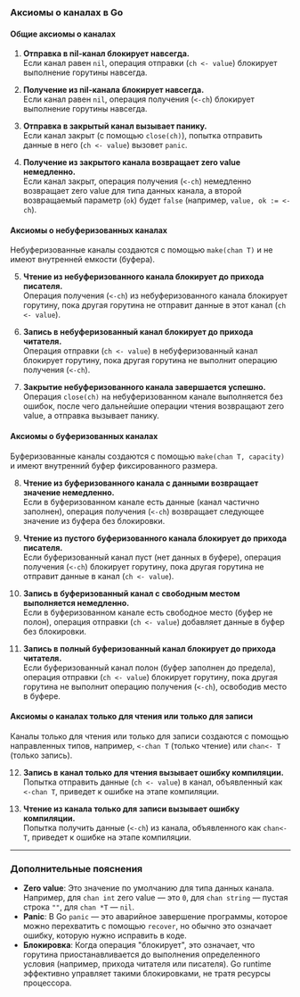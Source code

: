 ### Аксиомы о каналах в Go

#### Общие аксиомы о каналах
1. **Отправка в nil-канал блокирует навсегда.**  
   Если канал равен `nil`, операция отправки (`ch <- value`) блокирует выполнение горутины навсегда.

2. **Получение из nil-канала блокирует навсегда.**  
   Если канал равен `nil`, операция получения (`<-ch`) блокирует выполнение горутины навсегда.

3. **Отправка в закрытый канал вызывает панику.**  
   Если канал закрыт (с помощью `close(ch)`), попытка отправить данные в него (`ch <- value`) вызовет `panic`.

4. **Получение из закрытого канала возвращает zero value немедленно.**  
   Если канал закрыт, операция получения (`<-ch`) немедленно возвращает zero value для типа данных канала, а второй возвращаемый параметр (`ok`) будет `false` (например, `value, ok := <-ch`).

#### Аксиомы о небуферизованных каналах
Небуферизованные каналы создаются с помощью `make(chan T)` и не имеют внутренней емкости (буфера).

5. **Чтение из небуферизованного канала блокирует до прихода писателя.**  
   Операция получения (`<-ch`) из небуферизованного канала блокирует горутину, пока другая горутина не отправит данные в этот канал (`ch <- value`).

6. **Запись в небуферизованный канал блокирует до прихода читателя.**  
   Операция отправки (`ch <- value`) в небуферизованный канал блокирует горутину, пока другая горутина не выполнит операцию получения (`<-ch`).

7. **Закрытие небуферизованного канала завершается успешно.**  
   Операция `close(ch)` на небуферизованном канале выполняется без ошибок, после чего дальнейшие операции чтения возвращают zero value, а отправка вызывает панику.

#### Аксиомы о буферизованных каналах
Буферизованные каналы создаются с помощью `make(chan T, capacity)` и имеют внутренний буфер фиксированного размера.

8. **Чтение из буферизованного канала с данными возвращает значение немедленно.**  
   Если в буферизованном канале есть данные (канал частично заполнен), операция получения (`<-ch`) возвращает следующее значение из буфера без блокировки.

9. **Чтение из пустого буферизованного канала блокирует до прихода писателя.**  
   Если буферизованный канал пуст (нет данных в буфере), операция получения (`<-ch`) блокирует горутину, пока другая горутина не отправит данные в канал (`ch <- value`).

10. **Запись в буферизованный канал с свободным местом выполняется немедленно.**  
    Если в буферизованном канале есть свободное место (буфер не полон), операция отправки (`ch <- value`) добавляет данные в буфер без блокировки.

11. **Запись в полный буферизованный канал блокирует до прихода читателя.**  
    Если буферизованный канал полон (буфер заполнен до предела), операция отправки (`ch <- value`) блокирует горутину, пока другая горутина не выполнит операцию получения (`<-ch`), освободив место в буфере.

#### Аксиомы о каналах только для чтения или только для записи
Каналы только для чтения или только для записи создаются с помощью направленных типов, например, `<-chan T` (только чтение) или `chan<- T` (только запись).

12. **Запись в канал только для чтения вызывает ошибку компиляции.**  
    Попытка отправить данные (`ch <- value`) в канал, объявленный как `<-chan T`, приведет к ошибке на этапе компиляции.

13. **Чтение из канала только для записи вызывает ошибку компиляции.**  
    Попытка получить данные (`<-ch`) из канала, объявленного как `chan<- T`, приведет к ошибке на этапе компиляции.

---

### Дополнительные пояснения
- **Zero value**: Это значение по умолчанию для типа данных канала. Например, для `chan int` zero value — это `0`, для `chan string` — пустая строка `""`, для `chan *T` — `nil`.
- **Panic**: В Go `panic` — это аварийное завершение программы, которое можно перехватить с помощью `recover`, но обычно это означает ошибку, которую нужно исправить в коде.
- **Блокировка**: Когда операция "блокирует", это означает, что горутина приостанавливается до выполнения определенного условия (например, прихода читателя или писателя). Go runtime эффективно управляет такими блокировками, не тратя ресурсы процессора.